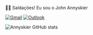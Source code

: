 🖖🏼 Saldações! Eu sou o John Annyskier

[![Gmail](https://img.shields.io/badge/Gmail-D14836?style=for-the-badge&logo=gmail&logoColor=white)](https://mail.google.com/mail/?authuser=0&ogbl) [![Outlook](https://img.shields.io/badge/Microsoft_Outlook-0078D4?style=for-the-badge&logo=microsoft-outlook&logoColor=white)](https://outlook.live.com/mail/0/inbox/id/AQQkADAwATY0MDABLTkzYTQtYTUwMi0wMAItMDAKABAAL5HdTJR2SEO%2BPU1IUU7%2BxQ%3D%3D)

![Annyskier GitHub stats](https://github-readme-stats.vercel.app/api?username=johnannysker&show_icons=true&theme=tokyonight)
